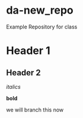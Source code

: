 # da-new_repo
Example Repository for class

# Header 1
## Header 2

*italics*

**bold**


we will branch this now
